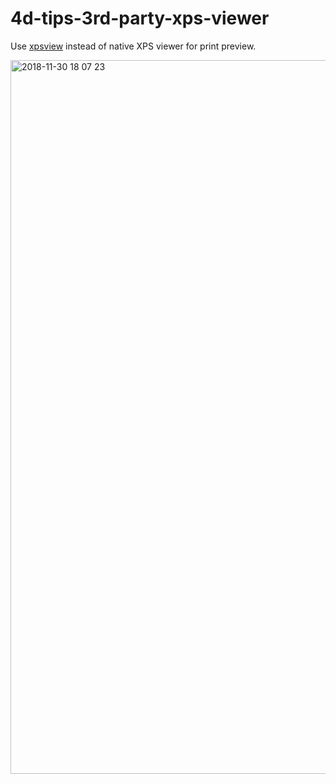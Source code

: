 # 4d-tips-3rd-party-xps-viewer

Use [xpsview](https://github.com/codeprof/xpsview) instead of native XPS viewer for print preview.

<img width="1142" alt="2018-11-30 18 07 23" src="https://user-images.githubusercontent.com/1725068/49279428-d04bcd80-f4ca-11e8-8336-8d6312a1c998.png">
